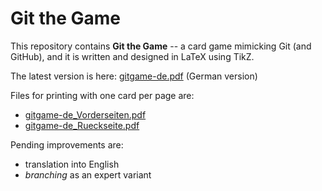 # Git the Game

This repository contains **Git the Game** -- a card game mimicking Git (and GitHub), and it is written and designed in LaTeX using TikZ.

The latest version is here: [gitgame-de.pdf](https://github.com/arkonia/GitGame/blob/main/gitgame-de.pdf) (German version)

Files for printing with one card per page are:
- [gitgame-de_Vorderseiten.pdf](https://github.com/arkonia/GitGame/blob/main/gitgame-de_Vorderseiten.pdf)
- [gitgame-de_Rueckseite.pdf](https://github.com/arkonia/GitGame/blob/main/gitgame-de_Rueckseite.pdf)

Pending improvements are:
- translation into English
- *branching* as an expert variant

